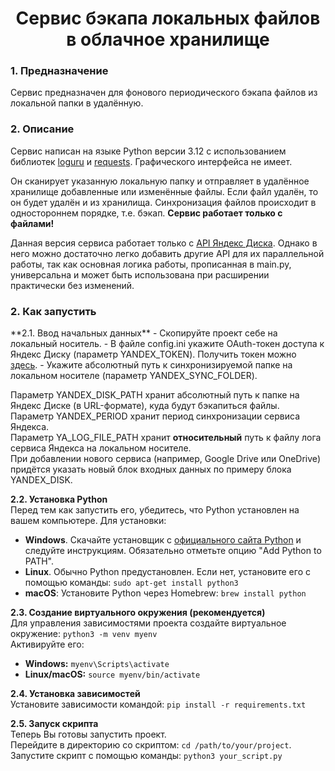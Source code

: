 <h1 align="center">Сервис бэкапа локальных файлов в облачное хранилище</h1>

<h3>1. Предназначение</h3>

Сервис предназначен для фонового периодического бэкапа файлов из локальной папки в удалённую.

<h3>2. Описание</h3>

Сервис написан на языке Python версии 3.12 c использованием библиотек 
<a href='https://loguru.readthedocs.io/en/stable/index.html'>loguru</a> и 
 <a href='https://requests.readthedocs.io/en/latest/'>requests</a>. Графического интерфейса не имеет.

Он сканирует указанную локальную папку и отправляет в удалённое хранилище добавленные или 
изменённые файлы. Если файл удалён, то он будет удалён и из хранилища. Синхронизация файлов 
происходит в одностороннем порядке, т.е. бэкап. **Сервис работает только с файлами!**

Данная версия сервиса работает только с <a href='https://yandex.ru/dev/disk/rest'>API Яндекс Диска</a>.
Однако в него можно достаточно легко добавить другие API для их параллельной работы, так как 
основная логика работы, прописанная в main.py, универсальна и может быть использована при расширении
практически без изменений.

<h3>2. Как запустить</h3>
**2.1. Ввод начальных данных**  
- Скопируйте проект себе на локальный носитель.  
- В файле config.ini укажите OAuth-токен доступа к Яндекс Диску (параметр YANDEX_TOKEN). Получить
токен можно <a href ='https://yandex.ru/dev/disk-api/doc/ru/concepts/quickstart#oauth'>здесь</a>.  
- Укажите абсолютный путь к синхронизируемой папке на локальном носителе (параметр YANDEX_SYNC_FOLDER). 

Параметр YANDEX_DISK_PATH хранит абсолютный путь к папке на Яндекс Диске (в URL-формате), куда будут бэкапиться файлы.  
Параметр YANDEX_PERIOD хранит период синхронизации сервиса Яндекса.  
Параметр YA_LOG_FILE_PATH хранит **относительный** путь к файлу лога сервиса Яндекса на локальном носителе.  
При добавлении нового сервиса (например, Google Drive или OneDrive) придётся указать новый блок входных данных по 
примеру блока YANDEX_DISK.

**2.2. Установка Python**  
Перед тем как запустить его, убедитесь, что Python установлен на вашем 
компьютере. Для установки:
   - **Windows**. Скачайте установщик с <a href='https://www.python.org/'>официального сайта Python</a>
и следуйте инструкциям. Обязательно отметьте опцию "Add Python to PATH".
   - **Linux**. Обычно Python предустановлен. Если нет, установите его с помощью команды:
`sudo apt-get install python3
`
   - **macOS**: Установите Python через Homebrew:
`brew install python
`

**2.3. Создание виртуального окружения (рекомендуется)**  
Для управления зависимостями проекта создайте виртуальное окружение: 
`python3 -m venv myenv
`  
Активируйте его:  
   - **Windows:** `myenv\Scripts\activate`
   - **Linux/macOS:** `source myenv/bin/activate`  

**2.4. Установка зависимостей**  
Установите зависимости командой: `pip install -r requirements.txt`  

**2.5. Запуск скрипта**  
Теперь Вы готовы запустить проект.  
Перейдите в директорию со скриптом: `cd /path/to/your/project`.  
Запустите скрипт с помощью команды: `python3 your_script.py`